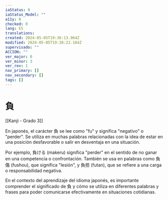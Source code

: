 ```yaml
---
iaStatus: 0
iaStatus_Model: ""
a11y: 0
checked: 0
lang: ES
translations: 
created: 2024-05-05T19:36:13.964Z
modified: 2024-05-05T19:38:22.164Z
supervisado: ""
ACCION: ""
ver_major: 0
ver_minor: 3
ver_rev: 1
nav_primary: []
nav_secondary: []
tags: []
---
```

# 負

[[Kanji - Grado 3]]

En japonés, el carácter 負 se lee como "fu" y significa "negativo" o "perder". Se utiliza en muchas palabras relacionadas con la idea de estar en una posición desfavorable o salir en desventaja en una situación.

Por ejemplo, 負ける (makeru) significa "perder" en el sentido de no ganar en una competencia o confrontación. También se usa en palabras como 負傷 (fushou), que significa "lesión", y 負担 (futan), que se refiere a una carga o responsabilidad negativa.

En el contexto del aprendizaje del idioma japonés, es importante comprender el significado de 負 y cómo se utiliza en diferentes palabras y frases para poder comunicarse efectivamente en situaciones cotidianas.
